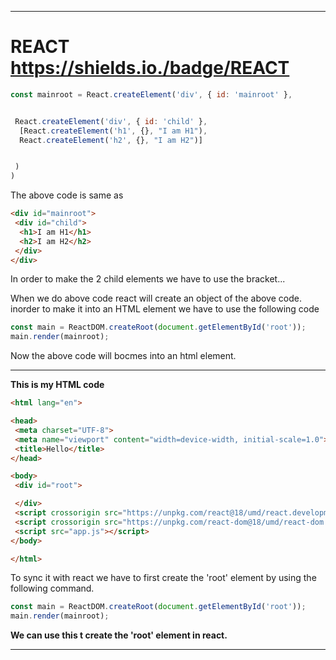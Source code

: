 ************************************************************************************************************************************
# REACT   https://shields.io./badge/REACT





```javascript
const mainroot = React.createElement('div', { id: 'mainroot' },


 React.createElement('div', { id: 'child' },
  [React.createElement('h1', {}, "I am H1"),
  React.createElement('h2', {}, "I am H2")]


 )
)
```

The above code is same as 
```html
<div id="mainroot">
 <div id="child">
  <h1>I am H1</h1>
  <h2>I am H2</h2>
 </div>
</div>
```


In order to make the 2 child elements we have to use the bracket...

When we do above code react will create an object of the above code. inorder to make it into an HTML element we have to  use the following code

```javascript
const main = ReactDOM.createRoot(document.getElementById('root'));
main.render(mainroot);
```
Now the above code will bocmes into an html element.

************************************************************************************************************************************

**This is my HTML code**

```html
<html lang="en">

<head>
 <meta charset="UTF-8">
 <meta name="viewport" content="width=device-width, initial-scale=1.0">
 <title>Hello</title>
</head>

<body>
 <div id="root">

 </div>
 <script crossorigin src="https://unpkg.com/react@18/umd/react.development.js"></script>
 <script crossorigin src="https://unpkg.com/react-dom@18/umd/react-dom.development.js"></script>
 <script src="app.js"></script>
</body>

</html>
```

To sync it with react we have to first create the 'root' element by using the following command.


```javascript
const main = ReactDOM.createRoot(document.getElementById('root'));
main.render(mainroot);
```


**We can use this t create the 'root' element in react.**


***************************************************





